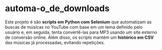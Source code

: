# automa-o_de_downloads
Este projeto é são **scripts em Python com Selenium** que automatizam as buscas de músicas no YouTube com base em um tema definido pelo usuário e, em seguida, tenta convertê-las para MP3 usando um site externo de conversão online.   Além disso, os scripts mantém um **histórico em CSV** das músicas já processadas, evitando repetições.
